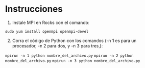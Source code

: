 # Instrucciones

1. Instale MPI en Rocks con el comando:

`sudo yum install openmpi openmpi-devel`

2. Corra el código de Python con los comandos (-n 1 es para un procesador, -n 2 para dos, y -n 3 para tres,):

`mpirun -n 1 python nombre_del_archivo.py`
`mpirun -n 2 python nombre_del_archivo.py`
`mpirun -n 3 python nombre_del_archivo.py`
